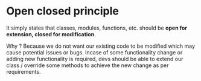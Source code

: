 # Open closed principle

It simply states that classes, modules, functions, etc. should be **open for extension, closed for modification**. 

Why ? Because we do not want our existing code to be modified which may cause potential issues or bugs. Incase of some functionality change or adding new functionality is required, devs should be able to extend our class / override some methods to achieve the new change as per requirements.